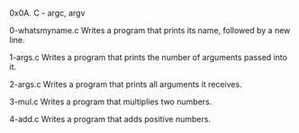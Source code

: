 0x0A. C - argc, argv

0-whatsmyname.c
Writes a program that prints its name, followed by a new line.

1-args.c
Writes a program that prints the number of arguments passed into it.

2-args.c
Writes a program that prints all arguments it receives.

3-mul.c
Writes a program that multiplies two numbers.

4-add.c
Writes a program that adds positive numbers.